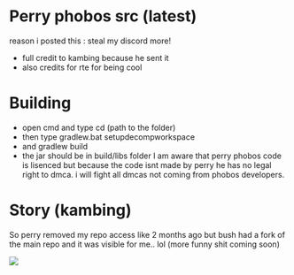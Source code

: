# Perry phobos src (latest)
reason i posted this : steal my discord more! 
+ full credit to kambing because he sent it
+ also credits for rte for being cool

# Building

+ open cmd and type cd (path to the folder)
+ then type gradlew.bat setupdecompworkspace
+ and gradlew build
+ the jar should be in build/libs folder
I am aware that perry phobos code is lisenced but because the code isnt made by perry he has no legal right to dmca.
i will fight all dmcas not coming from phobos developers.


# Story (kambing)
So perry removed my repo access like 2 months ago but bush had a fork of the main repo and it was visible for me.. lol (more funny shit coming soon)

![](https://cdn.upload.systems/uploads/rtxYLXjA.png)

